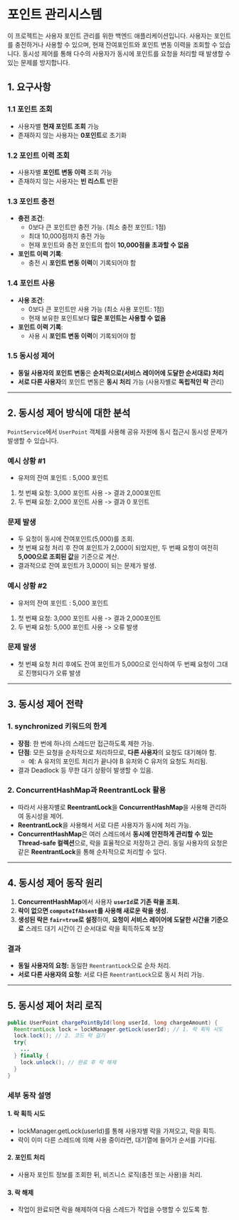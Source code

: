 # **포인트 관리시스템**

이 프로젝트는 사용자 포인트 관리를 위한 백엔드 애플리케이션입니다.
사용자는 포인트를 충전하거나 사용할 수 있으며, 현재 잔여포인트와 포인트 변동 이력을 조회할 수 있습니다.
동시성 제어를 통해 다수의 사용자가 동시에 포인트를 요청을 처리할 때 발생할 수 있는 문제를 방지합니다.

## **1.  요구사항**

### **1.1 포인트 조회**
- 사용자별 **현재 포인트 조회** 가능
- 존재하지 않는 사용자는 **0포인트**로 초기화

### **1.2 포인트 이력 조회**
- 사용자별 **포인트 변동 이력** 조회 가능
- 존재하지 않는 사용자는 **빈 리스트** 반환

### **1.3 포인트 충전**
- **충전 조건**:
    - 0보다 큰 포인트만 충전 가능. (최소 충전 포인트: 1점)
    - 최대 10,000점까지 충전 가능
    - 현재 포인트와 충전 포인트의 합이 **10,000점을 초과할 수 없음**
- **포인트 이력 기록**:
    - 충전 시 **포인트 변동 이력**이 기록되어야 함

### **1.4 포인트 사용**
- **사용 조건**:
    - 0보다 큰 포인트만 사용 가능 (최소 사용 포인트: 1점)
    - 현재 보유한 포인트보다 **많은 포인트는 사용할 수 없음**
- **포인트 이력 기록**:
    - 사용 시 **포인트 변동 이력**이 기록되어야 함

### **1.5 동시성 제어**
- **동일 사용자의 포인트 변동**은 **순차적으로(서비스 레이어에 도달한 순서대로) 처리**
- **서로 다른 사용자**의 포인트 변동은 **동시 처리** 가능 (사용자별로 **독립적인 락** 관리)


---

## **2. 동시성 제어 방식에 대한 분석**

`PointService`에서 `UserPoint` 객체를 사용해 공유 자원에 동시 접근시 동시성 문제가 발생할 수 있습니다.

### **예시 상황 #1**
- 유저의 잔여 포인트 : 5,000 포인트
1. 첫 번째 요청: 3,000 포인트 사용 -> 결과 2,000포인트 
2. 두 번째 요청: 2,000 포인트 사용 -> 결과 0 포인트

### **문제 발생**
- 두 요청이 동시에 잔여포인트(5,000)를 조회.
- 첫 번째 요청 처리 후 잔여 포인트가 2,000이 되었지만, 두 번째 요청이 여전히 **5,000으로 조회된 값**을 기준으로 계산.
- 결과적으로 잔여 포인트가 3,000이 되는 문제가 발생.

### **예시 상황 #2**
- 유저의 잔여 포인트 : 5,000 포인트
1. 첫 번째 요청: 3,000 포인트 사용 -> 결과 2,000포인트
2. 두 번째 요청: 5,000 포인트 사용 -> 오류 발생

### **문제 발생**
- 첫 번째 요청 처리 후에도 잔여 포인트가 5,000으로 인식하여 두 번째 요청이 그대로 진행되다가 오류 발생

---

## **3. 동시성 제어 전략**

### **1. synchronized 키워드의 한계**
- **장점**: 한 번에 하나의 스레드만 접근하도록 제한 가능.
- **단점**: 모든 요청을 순차적으로 처리하므로, **다른 사용자**의 요청도 대기해야 함.
    - 예: A 유저의 포인트 처리가 끝나야 B 유저와 C 유저의 요청도 처리됨.
- 결과 Deadlock 등 무한 대기 상황이 발생할 수 있음.

### **2. ConcurrentHashMap과 ReentrantLock 활용**
- 따라서 사용자별로 **ReentrantLock**을 **ConcurrentHashMap**을 사용해 관리하여 동시성을 제어.
- **ReentrantLock**을 사용해서 서로 다른 사용자가 동시에 처리 가능.
- **ConcurrentHashMap**은 여러 스레드에서 **동시에 안전하게 관리할 수 있는 Thread-safe 컬렉션**으로, 
락을 효율적으로 저장하고 관리. 동일 사용자의 요청은 같은 **ReentrantLock**을 통해 순차적으로 처리할 수 있다.

---

## **4. 동시성 제어 동작 원리**

1. **ConcurrentHashMap**에서 사용자 **`userId`로 기존 락을 조회.**
2. **락이 없으면 `computeIfAbsent`를 사용해 새로운 락을 생성.**
3. **생성된 락은 `fair=true`로 설정**하여, **요청이 서비스 레이어에 도달한 시간을 기준으로** 
  스레드 대기 시간이 긴 순서대로 락을 획득하도록 보장

### **결과**
- **동일 사용자의 요청:** 동일한 `ReentrantLock`으로 순차 처리.
- **서로 다른 사용자의 요청:** 서로 다른 `ReentrantLock`으로 동시 처리 가능.

---

## **5. 동시성 제어 처리 로직**

```java
public UserPoint chargePointById(long userId, long chargeAmount) {
  ReentrantLock lock = lockManager.getLock(userId); // 1. 락 획득 시도
  lock.lock(); // 2. 코드 락 걸기
  try{
    ...
  } finally {
    lock.unlock(); // 완료 후 락 해제
  }
}
```
### **세부 동작 설명**
#### 1.	락 획득 시도
- lockManager.getLock(userId)를 통해 사용자별 락을 가져오고, 락을 획득.
- 락이 이미 다른 스레드에 의해 사용 중이라면, 대기열에 들어가 순서를 기다림.
#### 2.	포인트 처리
- 사용자 포인트 정보를 조회한 뒤, 비즈니스 로직(충전 또는 사용)을 처리.
#### 3.	락 해제
- 작업이 완료되면 락을 해제하여 다음 스레드가 작업을 수행할 수 있도록 함.
